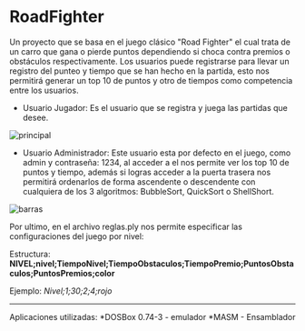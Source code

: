 # RoadFighter
Un proyecto que se basa en el juego clásico "Road Fighter" el cual trata de un carro que gana o pierde puntos dependiendo si choca contra premios o obstáculos respectivamente.
Los usuarios puede registrarse para llevar un registro del punteo y tiempo que se han hecho en la partida, esto nos permitirá generar un top 10 de puntos y otro de tiempos como competencia entre los usuarios.

* Usuario Jugador: 
   Es el usuario que se registra y juega las partidas que desee.

![principal](https://user-images.githubusercontent.com/65095924/125208233-90d2e980-e24e-11eb-82ea-39e3cfb091ad.png)

* Usuario Administrador: 
    Este usuario esta por defecto en el juego, como admin y contraseña: 1234, al acceder a el nos permite ver los top 10 de puntos y tiempo, además si logras acceder a la puerta trasera nos permitirá ordenarlos de forma ascendente o descendente con cualquiera de los 3 algoritmos: BubbleSort, QuickSort o ShellShort. 

![barras](https://user-images.githubusercontent.com/65095924/125208243-a1835f80-e24e-11eb-85ad-a62eeb41dc4e.png)

Por ultimo, en el archivo reglas.ply nos permite especificar las configuraciones del juego por nivel:

Estructura:
**NIVEL;nivel;TiempoNivel;TiempoObstaculos;TiempoPremio;PuntosObstaculos;PuntosPremios;color**

Ejemplo:
*Nivel;1;30;2;4;rojo*

___
Aplicaciones utilizadas:
*DOSBox 0.74-3 - emulador
*MASM - Ensamblador
